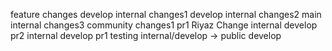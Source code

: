 feature changes
develop internal changes1 
develop internal changes2
main internal changes3
community changes1
pr1
Riyaz Change
internal develop pr2
internal develop pr1
testing internal/develop -> public develop 
